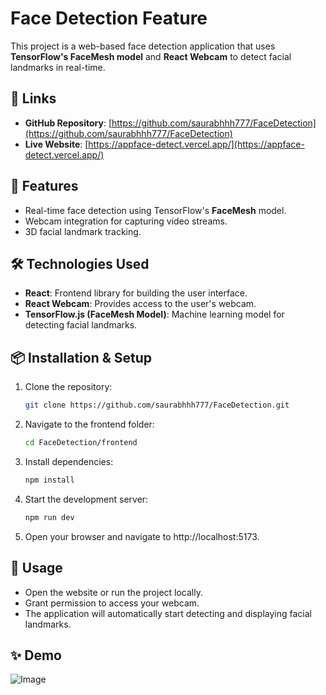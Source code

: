 # Face Detection Feature

This project is a web-based face detection application that uses **TensorFlow's FaceMesh model** and **React Webcam** to detect facial landmarks in real-time.

## 🔗 Links
- **GitHub Repository**: [https://github.com/saurabhhh777/FaceDetection](https://github.com/saurabhhh777/FaceDetection)
- **Live Website**: [https://appface-detect.vercel.app/](https://appface-detect.vercel.app/)


## 🚀 Features
- Real-time face detection using TensorFlow's **FaceMesh** model.
- Webcam integration for capturing video streams.
- 3D facial landmark tracking.

## 🛠️ Technologies Used
- **React**: Frontend library for building the user interface.
- **React Webcam**: Provides access to the user's webcam.
- **TensorFlow.js (FaceMesh Model)**: Machine learning model for detecting facial landmarks.

## 📦 Installation & Setup
1. Clone the repository:
   ```bash
   git clone https://github.com/saurabhhh777/FaceDetection.git

2. Navigate to the frontend folder:
   ```bash
   cd FaceDetection/frontend

3. Install dependencies:
   ```bash
   npm install

4. Start the development server:
   ```bash
   npm run dev

5. Open your browser and navigate to http://localhost:5173.

## 📸 Usage
- Open the website or run the project locally.
- Grant permission to access your webcam.
- The application will automatically start detecting and displaying facial landmarks.

## ✨ Demo
![Image](https://github.com/user-attachments/assets/e789216c-9377-40e8-964b-47001761a25f)
